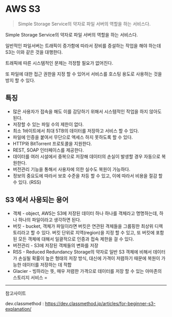 # AWS S3

> Simple Storage Service의 약자로 파일 서버의 역할을 하는 서비스다.

Simple Storage Service의 약자로 파일 서버의 역할을 하는 서비스다.

일반적인 파일서버는 트래픽이 증가함에 따라서 장비를 증설하는 작업을 해야 하는데 S3는 이와 같은 것을 대행한다.

트래픽에 따른 시스템적인 문제는 걱정할 필요가 없어진다.

또 파일에 대한 접근 권한을 지정 할 수 있어서 서비스를 호스팅 용도로 사용하는 것을 방지 할 수 있다.



## 특징

- 많은 사용자가 접속을 해도 이를 감당하기 위해서 시스템적인 작업을 하지 않아도 된다.
- 저장할 수 있는 파일 수의 제한이 없다.
- 최소 1바이트에서 최대 5TB의 데이터를 저장하고 서비스 할 수 있다.
- 파일에 인증을 붙여서 무단으로 엑세스 하지 못하도록 할 수 있다.
- HTTP와 BitTorrent 프로토콜을 지원한다.
- REST, SOAP 인터페이스를 제공한다.
- 데이터를 여러 시설에서 중복으로 저장해 데이터의 손실이 발생할 경우 자동으로 복원한다.
- 버전관리 기능을 통해서 사용자에 의한 실수도 복원이 가능하다.
- 정보의 중요도에 따라서 보호 수준을 차등 할 수 있고, 이에 따라서 비용을 절감 할 수 있다. (RSS)



## S3 에서 사용되는 용어

- 객체 - object, AWS는 S3에 저장된 데이터 하나 하나를 객체라고 명명하는데, 하나 하나의 파일이라고 생각하면 된다.
- 버킷 - bucket, 객체가 파일이라면 버킷은 연관된 격체들을 그룹핑한 최상위 디렉토리라고 할 수 있다. 버킷 단위로 지역(region)을 지정 할 수 있고, 또 버킷에 포함된 모든 객체에 대해서 일괄적으로 인증과 접속 제한을 걸 수 있다.
- 버전관리 - S3에 저장된 객체들의 변화를 저장
- RSS - Reduced Redundancy Storage의 약자로 일반 S3 객체에 비해서 데이터가 손실될 확률이 높은 형태의 저장 방식, 대신에 가격이 저렴하기 때문에 복원이 가능한 데이터를 저장하는 데 적합
- Glacier - 빙하라는 뜻, 매우 저렴한 가격으로 데이터를 저장 할 수 있는 아마존의 스토리지 서비스 =



---

참고사이트

dev.classmethod : https://dev.classmethod.jp/articles/for-beginner-s3-explanation/